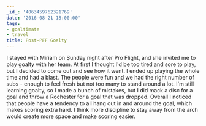 ```yaml
---
_id_: '4063459762321769'
date: '2016-08-21 18:00:00'
tags:
- goaltimate
- travel
title: Post-PFF Goalty
---
```


I stayed with Miriam on Sunday night after Pro Flight, and she invited me to play goalty with her team. At first I thought I'd be too tired
and sore to play, but I decided to come out and see how it went. I ended up playing the whole time and had a blast. The people were fun and
we had the right number of subs - enough to feel fresh but not too many to stand around a lot. I'm still learning goalty, so I made a bunch
of mistakes, but I did mack a disc for a goal and throw a Rochester for a goal that was dropped. Overall I noticed that people have a
tendency to all hang out in and around the goal, which makes scoring extra hard. I think more discipline to stay away from the arch would
create more space and make scoring easier.
